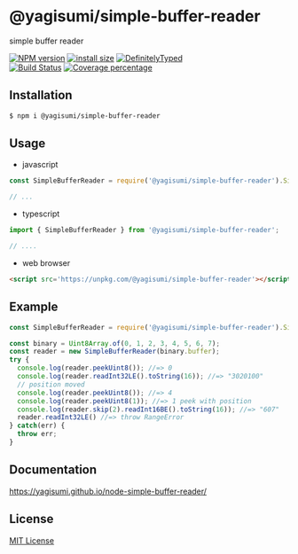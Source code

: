 # @yagisumi/simple-buffer-reader

simple buffer reader

[![NPM version][npm-image]][npm-url] [![install size][packagephobia-image]][packagephobia-url] [![DefinitelyTyped][dts-image]][dts-url]  
[![Build Status][travis-image]][travis-url] [![Coverage percentage][coveralls-image]][coveralls-url]

## Installation

```sh
$ npm i @yagisumi/simple-buffer-reader
```

## Usage

- javascript

```js
const SimpleBufferReader = require('@yagisumi/simple-buffer-reader').SimpleBufferReader;

// ...
```

- typescript

```ts
import { SimpleBufferReader } from '@yagisumi/simple-buffer-reader';

// ....
```

- web browser
```html
<script src='https://unpkg.com/@yagisumi/simple-buffer-reader'></script>
```

## Example
```js
const SimpleBufferReader = require('@yagisumi/simple-buffer-reader').SimpleBufferReader;

const binary = Uint8Array.of(0, 1, 2, 3, 4, 5, 6, 7);
const reader = new SimpleBufferReader(binary.buffer);
try {
  console.log(reader.peekUint8()); //=> 0
  console.log(reader.readInt32LE().toString(16)); //=> "3020100"
  // position moved
  console.log(reader.peekUint8()); //=> 4
  console.log(reader.peekUint8(1)); //=> 1 peek with position
  console.log(reader.skip(2).readInt16BE().toString(16)); //=> "607"
  reader.readInt32LE() //=> throw RangeError
} catch(err) {
  throw err;
}
```

## Documentation

https://yagisumi.github.io/node-simple-buffer-reader/

## License

[MIT License](https://opensource.org/licenses/MIT)

[npm-image]: https://img.shields.io/npm/v/@yagisumi/simple-buffer-reader.svg?style=flat-square
[npm-url]: https://npmjs.org/package/@yagisumi/simple-buffer-reader
[packagephobia-image]: https://flat.badgen.net/packagephobia/install/@yagisumi/simple-buffer-reader
[packagephobia-url]: https://packagephobia.now.sh/result?p=@yagisumi/simple-buffer-reader
[travis-image]: https://img.shields.io/travis/yagisumi/node-simple-buffer-reader.svg?style=flat-square
[travis-url]: https://travis-ci.org/yagisumi/node-simple-buffer-reader
[coveralls-image]: https://img.shields.io/coveralls/yagisumi/node-simple-buffer-reader.svg?style=flat-square
[coveralls-url]: https://coveralls.io/github/yagisumi/node-simple-buffer-reader?branch=master
[dts-image]: https://img.shields.io/badge/DefinitelyTyped-.d.ts-blue.svg?style=flat-square
[dts-url]: http://definitelytyped.org
